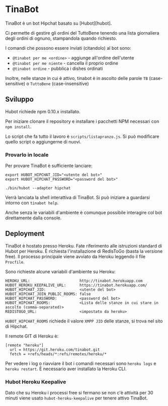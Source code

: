 # TinaBot

TinaBot è un bot Hipchat basato su [Hubot][hubot].

Ci permette di gestire gli ordini del TuttoBene tenendo una lista giornaliera
degli ordini di ognuno, stampandola quando richiesto.

I comandi che possono essere inviati (citandolo) al bot sono:

* `@tinabot per me <ordine>` - aggiunge <ordine> all'ordine dell'utente
* `@tinabot per me niente` - cancella il proprio ordine
* `@tinabot ordine` - pubblica i dishes ordinati

Inoltre, nelle stanze in cui è attivo, tinabot è in ascolto delle parole `TB`
(case-sensitive) o `TuttoBene` (case-insensitive)

## Sviluppo

Hubot richiede npm 0.10.x installato.

Per iniziare clonare il repository e installare i pacchetti NPM necessari con
`npm install`.

Lo script che fa tutto il lavoro è `scripts/listapranzo.js`. Si può modificare
quello script o aggiungerne di nuovi.

### Provarlo in locale

Per provare TinaBot è sufficiente lanciare:

```
export HUBOT_HIPCHAT_JID="<utente del bot>"
export HUBOT_HIPCHAT_PASSWORD="<password del bot>"

./bin/hubot --adapter hipchat
```

Verrà lanciata la shell interattiva di TinaBot. Si può iniziare a guardarsi
intorno con `tinabot help`.

Anche senza le variabili d'ambiente è comunque possibile interagire col bot
direttamente dalla console.

## Deployment

TinaBot è hostato presso Heroku. Fate riferimento alle istruzioni standard di
Hubot per Heroku. È richiesta l'installazione di RedisToGo (basta la versione free).
Il processo principale viene avviato da Heroku leggendo il file `Procfile`.

Sono richieste alcune variabili d'ambiente su Heroku:

```
HEROKU_URL:                      http://tinabot.herokuapp.com
HUBOT_HEROKU_KEEPALIVE_URL:      https://tinabot.herokuapp.com/
HUBOT_HIPCHAT_JID:               <utente del bot>
HUBOT_HIPCHAT_JOIN_PUBLIC_ROOMS: false
HUBOT_HIPCHAT_PASSWORD:          <password del bot>
HUBOT_HIPCHAT_ROOMS:             <Lista delle stanze in cui stare in ascolto (comma-separated)>
REDISTOGO_URL:                   <impostato da heroku>
```

`HUBOT_HIPCHAT_ROOMS` richiede il valore `XMPP JID` delle stanze, si trova nel
sito di Hipchat.

Il remote GIT di Heroku è:

```
[remote "heroku"]
  url = https://git.heroku.com/tinabot.git
  fetch = +refs/heads/*:refs/remotes/heroku/*
```

Per vedere i log o riavviare il bot i comandi necessari sono `heroku logs` e
`heroku restart`. È necessario aver installato la Heroku CLI.

### Hubot Heroku Keepalive

Dato che su Heroku i processi free si fermano se non c'è attività per 30 minuti
viene usato `hubot-heroku-keepalive` per tenere attivo TinaBot.
